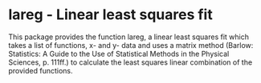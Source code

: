 # lareg - Linear least squares fit

This package provides the function lareg, a linear least squares fit which takes a
list of functions, x- and y- data and uses a matrix method (Barlow: Statistics: A Guide to the Use of Statistical Methods in the Physical Sciences, p. 111ff.) to calculate the least squares linear combination of the provided functions.
